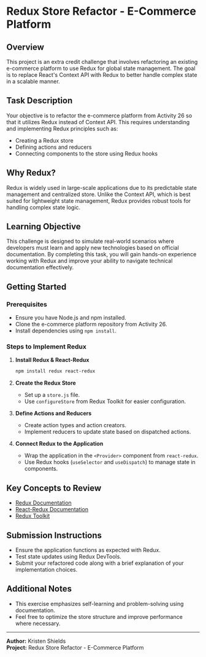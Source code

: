 # Redux Store Refactor - E-Commerce Platform

## Overview
This project is an extra credit challenge that involves refactoring an existing e-commerce platform to use Redux for global state management. The goal is to replace React's Context API with Redux to better handle complex state in a scalable manner.

## Task Description
Your objective is to refactor the e-commerce platform from Activity 26 so that it utilizes Redux instead of Context API. This requires understanding and implementing Redux principles such as:
- Creating a Redux store
- Defining actions and reducers
- Connecting components to the store using Redux hooks

## Why Redux?
Redux is widely used in large-scale applications due to its predictable state management and centralized store. Unlike the Context API, which is best suited for lightweight state management, Redux provides robust tools for handling complex state logic.

## Learning Objective
This challenge is designed to simulate real-world scenarios where developers must learn and apply new technologies based on official documentation. By completing this task, you will gain hands-on experience working with Redux and improve your ability to navigate technical documentation effectively.

## Getting Started
### Prerequisites
- Ensure you have Node.js and npm installed.
- Clone the e-commerce platform repository from Activity 26.
- Install dependencies using `npm install`.

### Steps to Implement Redux
1. **Install Redux & React-Redux**
   ```sh
   npm install redux react-redux
   ```

2. **Create the Redux Store**
   - Set up a `store.js` file.
   - Use `configureStore` from Redux Toolkit for easier configuration.

3. **Define Actions and Reducers**
   - Create action types and action creators.
   - Implement reducers to update state based on dispatched actions.

4. **Connect Redux to the Application**
   - Wrap the application in the `<Provider>` component from `react-redux`.
   - Use Redux hooks (`useSelector` and `useDispatch`) to manage state in components.

## Key Concepts to Review
- [Redux Documentation](https://redux.js.org/)
- [React-Redux Documentation](https://react-redux.js.org/)
- [Redux Toolkit](https://redux-toolkit.js.org/)

## Submission Instructions
- Ensure the application functions as expected with Redux.
- Test state updates using Redux DevTools.
- Submit your refactored code along with a brief explanation of your implementation choices.

## Additional Notes
- This exercise emphasizes self-learning and problem-solving using documentation.
- Feel free to optimize the store structure and improve performance where necessary.

---
**Author:** Kristen Shields  
**Project:** Redux Store Refactor - E-Commerce Platform

